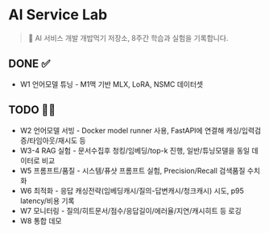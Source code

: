 # AI Service Lab

> 🐶 AI 서비스 개발 개밥먹기 저장소, 8주간 학습과 실험을 기록합니다.

## DONE ✅
- W1 언어모델 튜닝 - M1맥 기반 MLX, LoRA, NSMC 데이터셋

## TODO 🏃‍♂️
- W2 언어모델 서빙 - Docker model runner 사용, FastAPI에 연결해 캐싱/입력검증/타임아웃/재시도 등
- W3-4 RAG 실험 - 문서수집후 청킹/임베딩/top-k 진행, 일반/튜닝모델을 동일 데이터로 비교
- W5 프롬프트/품질 - 시스템/퓨샷 프롬프트 실험, Precision/Recall 검색품질 수치화
- W6 최적화 - 응답 캐싱전략(임베딩캐시/질의-답변캐시/청크캐시) 시도, p95 latency/비용 기록
- W7 모니터링 - 질의/히트문서/점수/응답길이/에러율/지연/캐시히트 등 로깅
- W8 통합 데모 
